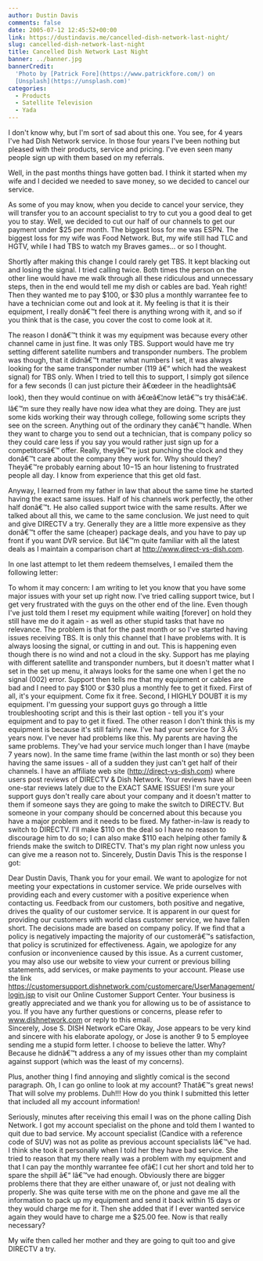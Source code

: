 ```yaml
---
author: Dustin Davis
comments: false
date: 2005-07-12 12:45:52+00:00
link: https://dustindavis.me/cancelled-dish-network-last-night/
slug: cancelled-dish-network-last-night
title: Cancelled Dish Network Last Night
banner: ../banner.jpg
bannerCredit:
  'Photo by [Patrick Fore](https://www.patrickfore.com/) on
  [Unsplash](https://unsplash.com)'
categories:
  - Products
  - Satellite Television
  - Yada
---
```


I don't know why, but I'm sort of sad about this one. You see, for 4 years I've
had Dish Network service. In those four years I've been nothing but pleased with
their products, service and pricing. I've even seen many people sign up with
them based on my referrals.

Well, in the past months things have gotten bad. I think it started when my wife
and I decided we needed to save money, so we decided to cancel our
service.<!-- more -->

As some of you may know, when you decide to cancel your service, they will
transfer you to an account specialist to try to cut you a good deal to get you
to stay. Well, we decided to cut our half of our channels to get our payment
under \$25 per month. The biggest loss for me was ESPN. The biggest loss for my
wife was Food Network. But, my wife still had TLC and HGTV, while I had TBS to
watch my Braves games... or so I thought.

Shortly after making this change I could rarely get TBS. It kept blacking out
and losing the signal. I tried calling twice. Both times the person on the other
line would have me walk through all these ridiculous and unnecessary steps, then
in the end would tell me my dish or cables are bad. Yeah right! Then they wanted
me to pay $100, or $30 plus a monthly warrantee fee to have a technician come
out and look at it. My feeling is that it is their equipment, I really donâ€™t
feel there is anything wrong with it, and so if you think that is the case, you
cover the cost to come look at it.

The reason I donâ€™t think it was my equipment was because every other channel
came in just fine. It was only TBS. Support would have me try setting different
satellite numbers and transponder numbers. The problem was though, that it
didnâ€™t matter what numbers I set, it was always looking for the same
transponder number (119 â€“ which had the weakest signal) for TBS only. When I
tried to tell this to support, I simply got silence for a few seconds (I can
just picture their â€œdeer in the headlightsâ€ look), then they would continue
on with â€œâ€¦now letâ€™s try thisâ€¦â€. Iâ€™m sure they really have now idea
what they are doing. They are just some kids working their way through college,
following some scripts they see on the screen. Anything out of the ordinary they
canâ€™t handle. When they want to charge you to send out a technician, that is
company policy so they could care less if you say you would rather just sign up
for a competitorsâ€™ offer. Really, theyâ€™re just punching the clock and they
donâ€™t care about the company they work for. Why should they? Theyâ€™re
probably earning about $10-$15 an hour listening to frustrated people all day. I
know from experience that this get old fast.

Anyway, I learned from my father in law that about the same time he started
having the exact same issues. Half of his channels work perfectly, the other
half donâ€™t. He also called support twice with the same results. After we
talked about all this, we came to the same conclusion. We just need to quit and
give DIRECTV a try. Generally they are a little more expensive as they donâ€™t
offer the same (cheaper) package deals, and you have to pay up front if you want
DVR service. But Iâ€™m quite familiar with all the latest deals as I maintain a
comparison chart at http://www.direct-vs-dish.com.

In one last attempt to let them redeem themselves, I emailed them the following
letter:

To whom it may concern: I am writing to let you know that you have some major
issues with your set up right now. I've tried calling support twice, but I get
very frustrated with the guys on the other end of the line. Even though I've
just told them I reset my equipment while waiting [forever] on hold they still
have me do it again - as well as other stupid tasks that have no relevance. The
problem is that for the past month or so I've started having issues receiving
TBS. It is only this channel that I have problems with. It is always loosing the
signal, or cutting in and out. This is happening even though there is no wind
and not a cloud in the sky. Support has me playing with different satellite and
transponder numbers, but it doesn't matter what I set in the set up menu, it
always looks for the same one when I get the no signal (002) error. Support then
tells me that my equipment or cables are bad and I need to pay $100 or $30 plus
a monthly fee to get it fixed. First of all, it's your equipment. Come fix it
free. Second, I HIGHLY DOUBT it is my equipment. I'm guessing your support guys
go through a little troubleshooting script and this is their last option - tell
you it's your equipment and to pay to get it fixed. The other reason I don't
think this is my equipment is because it's still fairly new. I've had your
service for 3 Â½ years now. I've never had problems like this. My parents are
having the same problems. They've had your service much longer than I have
(maybe 7 years now). In the same time frame (within the last month or so) they
been having the same issues - all of a sudden they just can't get half of their
channels. I have an affiliate web site (http://direct-vs-dish.com) where users
post reviews of DIRECTV & Dish Network. Your reviews have all been one-star
reviews lately due to the EXACT SAME ISSUES! I'm sure your support guys don't
really care about your company and it doesn't matter to them if someone says
they are going to make the switch to DIRECTV. But someone in your company should
be concerned about this because you have a major problem and it needs to be
fixed. My father-in-law is ready to switch to DIRECTV. I'll make
$110 on the deal so I have no reason to discourage him to do so; I can also make $110
each helping other family & friends make the switch to DIRECTV. That's my plan
right now unless you can give me a reason not to. Sincerely, Dustin Davis This
is the response I got:

Dear Dustin Davis, Thank you for your email. We want to apologize for not
meeting your expectations in customer service. We pride ourselves with providing
each and every customer with a positive experience when contacting us. Feedback
from our customers, both positive and negative, drives the quality of our
customer service. It is apparent in our quest for providing our customers with
world class customer service, we have fallen short. The decisions made are based
on company policy. If we find that a policy is negatively impacting the majority
of our customerâ€™s satisfaction, that policy is scrutinized for effectiveness.
Again, we apologize for any confusion or inconvenience caused by this issue. As
a current customer, you may also use our website to view your current or
previous billing statements, add services, or make payments to your account.
Please use the link
https://customersupport.dishnetwork.com/customercare/UserManagement/login.jsp to
visit our Online Customer Support Center. Your business is greatly appreciated
and we thank you for allowing us to be of assistance to you. If you have any
further questions or concerns, please refer to www.dishnetwork.com or reply to
this email.  
Sincerely, Jose S. DISH Network eCare Okay, Jose appears to be very kind and
sincere with his elaborate apology, or Jose is another 9 to 5 employee sending
me a stupid form letter. I choose to believe the latter. Why? Because he
didnâ€™t address a any of my issues other than my complaint against support
(which was the least of my concerns).

Plus, another thing I find annoying and slightly comical is the second
paragraph. Oh, I can go online to look at my account? Thatâ€™s great news! That
will solve my problems. Duh!!! How do you think I submitted this letter that
included all my account information!

Seriously, minutes after receiving this email I was on the phone calling Dish
Network. I got my account specialist on the phone and told them I wanted to quit
due to bad service. My account specialist (Candice with a reference code of SUV)
was not as polite as previous account specialists Iâ€™ve had. I think she took
it personally when I told her they have bad service. She tried to reason that my
there really was a problem with my equipment and that I can pay the monthly
warrantee fee ofâ€¦ I cut her short and told her to spare the shpill â€“ Iâ€™ve
had enough. Obviously there are bigger problems there that they are either
unaware of, or just not dealing with properly. She was quite terse with me on
the phone and gave me all the information to pack up my equipment and send it
back within 15 days or they would charge me for it. Then she added that if I
ever wanted service again they would have to charge me a \$25.00 fee. Now is
that really necessary?

My wife then called her mother and they are going to quit too and give DIRECTV a
try.
